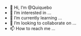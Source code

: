 - 👋 Hi, I’m @Quiquebo
- 👀 I’m interested in ...
- 🌱 I’m currently learning ...
- 💞️ I’m looking to collaborate on ...
- 📫 How to reach me ...

<!---
Quiquebo/Quiquebo is a ✨ special ✨ repository because its `README.md` (this file) appears on your GitHub profile.
You can click the Preview link to take a look at your changes.
--->

